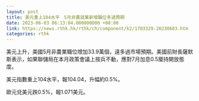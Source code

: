 ```yaml
---
layout: post
title: 美元重上104水平　5月非農就業新增職位多過預期
date: 2023-06-03 06:13:04.000000000 +08:00
link: https://news.rthk.hk/rthk/ch/component/k2/1703329-20230603.htm
categories: rthk
---
```


美元上升，美國5月非農業職位增加33.9萬個，遠多過市場預期。美國前財長薩默斯表示，如果聯儲局在本月政策會議上按兵不動，應對7月加息0.5厘持開放態度。

美元指數重上104水平，報104.04，升幅約0.5%。

歐元兌美元跌0.5%，報1.071美元。
